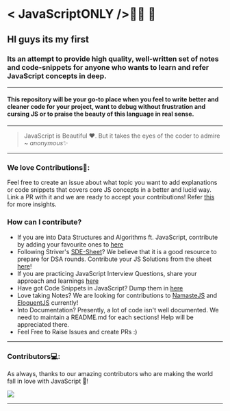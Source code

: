 # < JavaScriptONLY />👨‍💻 🙏

## HI guys its my first 

### Its an attempt to provide high quality, well-written set of notes and code-snippets for anyone who wants to learn and refer JavaScript concepts in deep.

---

#### This repository will be your go-to place when you feel to write better and cleaner code for your project, want to debug without frustration and cursing JS or to praise the beauty of this language in real sense.

---

> JavaScript is Beautiful ♥. But it takes the eyes of the coder to admire ~ *anonymous*✨

---

### **We love Contributions💖**:

Feel free to create an issue about what topic you want to add explanations or code snippets that covers core JS concepts in a better and lucid way. Link a PR with it and we are ready to accept your contributions! Refer [this](https://github.com/sohamsshah/JavaScriptONLY/blob/master/CONTRIBUTING.md) for more insights.

### How can I contribute?

- If you are into Data Structures and Algorithms ft. JavaScript, contribute by adding your favourite ones to [here](/DSA)
- Following Striver's [SDE-Sheet](https://docs.google.com/document/d/1SM92efk8oDl8nyVw8NHPnbGexTS9W-1gmTEYfEurLWQ/edit)? We believe that it is a good resource to prepare for DSA rounds. Contribute your JS Solutions from the sheet [here](/SDE_Sheet)! 
- If you are practicing JavaScript Interview Questions, share your approach and learnings [here](/InterviewQuestions)
- Have got Code Snippets in JavaScript? Dump them in [here](/Snippets)
- Love taking Notes? We are looking for contributions to [NamasteJS](/NamasteJS) and [EloquentJS](/EloquentJS) currently!
- Into Documentation? Presently, a lot of code isn't well documented. We need to maintain a README.md for each sections! Help will be appreciated there.
- Feel Free to Raise Issues and create PRs :)

---

### Contributors💻:

As always, thanks to our amazing contributors who are making the world fall in love with JavaScript 💛!

<a href="https://github.com/codesONLY/JavaScriptONLY/graphs/contributors">
  <img src="https://contrib.rocks/image?repo=codesONLY/JavaScriptONLY" />
</a>

---

